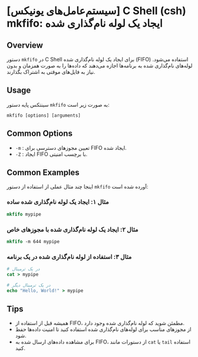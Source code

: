 # [سیستم‌عامل‌های یونیکس] C Shell (csh) mkfifo: ایجاد یک لوله نام‌گذاری شده

## Overview
دستور `mkfifo` در C Shell برای ایجاد یک لوله نام‌گذاری شده (FIFO) استفاده می‌شود. لوله‌های نام‌گذاری شده به برنامه‌ها اجازه می‌دهند که داده‌ها را به صورت همزمان و بدون نیاز به فایل‌های موقتی به اشتراک بگذارند.

## Usage
سینتکس پایه دستور `mkfifo` به صورت زیر است:

```
mkfifo [options] [arguments]
```

## Common Options
- `-m` : تعیین مجوزهای دسترسی برای FIFO ایجاد شده.
- `-Z` : ایجاد FIFO با برچسب امنیتی.

## Common Examples
اینجا چند مثال عملی از استفاده از دستور `mkfifo` آورده شده است:

### مثال ۱: ایجاد یک لوله نام‌گذاری شده ساده
```csh
mkfifo mypipe
```

### مثال ۲: ایجاد یک لوله نام‌گذاری شده با مجوزهای خاص
```csh
mkfifo -m 644 mypipe
```

### مثال ۳: استفاده از لوله نام‌گذاری شده در یک برنامه
```csh
# در یک ترمینال
cat > mypipe

# در یک ترمینال دیگر
echo "Hello, World!" > mypipe
```

## Tips
- همیشه قبل از استفاده از FIFO، مطمئن شوید که لوله نام‌گذاری شده وجود دارد.
- از مجوزهای مناسب برای لوله‌های نام‌گذاری شده استفاده کنید تا امنیت داده‌ها حفظ شود.
- برای مشاهده داده‌های ارسال شده به FIFO، از دستورات مانند `cat` یا `tail` استفاده کنید.